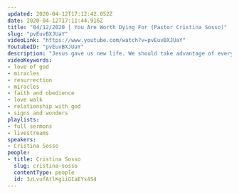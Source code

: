 ```yaml
---
updated: 2020-04-12T17:12:42.052Z
date: 2020-04-12T17:11:44.916Z
title: "04/12/2020 | You Are Worth Dying For (Pastor Cristina Sosso)"
slug: "pvEuvBXJUaY"
videoLink: "https://www.youtube.com/watch?v=pvEuvBXJUaY"
YoutubeID: "pvEuvBXJUaY"
description: "Jesus gave us new life. We should take advantage of every opportunity God has for us even during this quarantine season. This sermon was delivered by Pastor Cristina Sosso at Freedom Fellowship Church International on April 4, 2020."
videoKeywords:
- love of god
- miracles
- resurrection
- miracles
- faith and obedience
- love walk
- relationship with god
- signs and wonders
playlists:
- full sermons
- livestreams
speakers:
- Cristina Sosso
people:
- title: Cristina Sosso
  slug: cristina-sosso
  contentType: people
  id: 3zLvufAtlKgiiGIaEYs4S4
---
```

